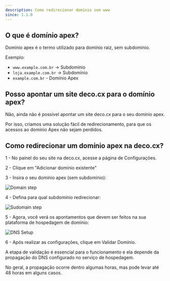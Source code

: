 ```yaml
---
description: Como redirecionar domínio sem www
since: 1.1.0
---
```


## O que é domínio apex?

Domínio apex é o termo utilizado para domínio raiz, sem subdomínio.

Exemplo:

- `www.example.com.br` -> Subdomínio
- `loja.example.com.br` -> Subdomínio
- `example.com.br` - Domínio Apex

## Posso apontar um site deco.cx para o domínio apex?

Não, ainda não é possível apontar um site deco.cx para o seu domínio apex.

Por isso, criamos uma solução fácil de redirecionamento, para que os acessos ao
domínio Apex não sejam perdidos.

## Como redirecionar um domínio apex na deco.cx?

1 - No painel do seu site na deco.cx, acesse a página de Configurações.

2 - Clique em "Adicionar domínio existente"

3 - Insira o seu domínio apex (sem subdomínio):

![Domain step](https://github.com/deco-cx/apps/assets/76620866/85b1bcd5-5dec-4a61-bb0b-635e0b8a3d3a)

4 - Defina para qual subdomínio redirecionar:

![Sudomain step](https://github.com/deco-cx/apps/assets/76620866/ab92d6cb-ef08-4f98-a0e5-b241f932722d)

5 - Agora, você verá os apontamentos que devem ser feitos na sua plataforma de
hospedagem de domínio:

![DNS Setup](https://ozksgdmyrqcxcwhnbepg.supabase.co/storage/v1/object/public/assets/530/70b54756-44d8-431b-9fba-2c533863541d)

6 - Após realizar as configurações, clique em Validar Domínio.

A etapa de validação é essencial para o funcionamento e ela depende da
propagação do DNS configurado no serviço de hospedagem.

No geral, a propagação ocorre dentro algumas horas, mas pode levar até 48 horas
em alguns casos.
